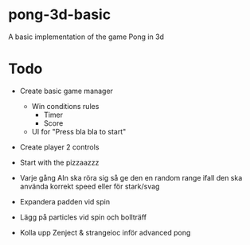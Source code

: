 # pong-3d-basic
A basic implementation of the game Pong in 3d

# Todo  
- Create basic game manager
  - Win conditions rules
	- Timer
	- Score
  - UI for "Press bla bla to start"
- Create player 2 controls
- Start with the pizzaazzz

- Varje gång AIn ska röra sig så ge den en random range ifall den ska använda korrekt speed eller för stark/svag
- Expandera padden vid spin
- Lägg på particles vid spin och bollträff
- Kolla upp Zenject & strangeioc inför advanced pong
